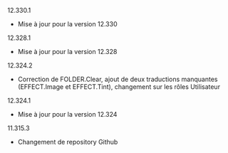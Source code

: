 12.330.1
- Mise à jour pour la version 12.330

12.328.1
- Mise à jour pour la version 12.328

12.324.2
- Correction de FOLDER.Clear, ajout de deux traductions manquantes (EFFECT.Image et EFFECT.Tint), changement sur les rôles Utilisateur

12.324.1
- Mise à jour pour la version 12.324

11.315.3
- Changement de repository Github